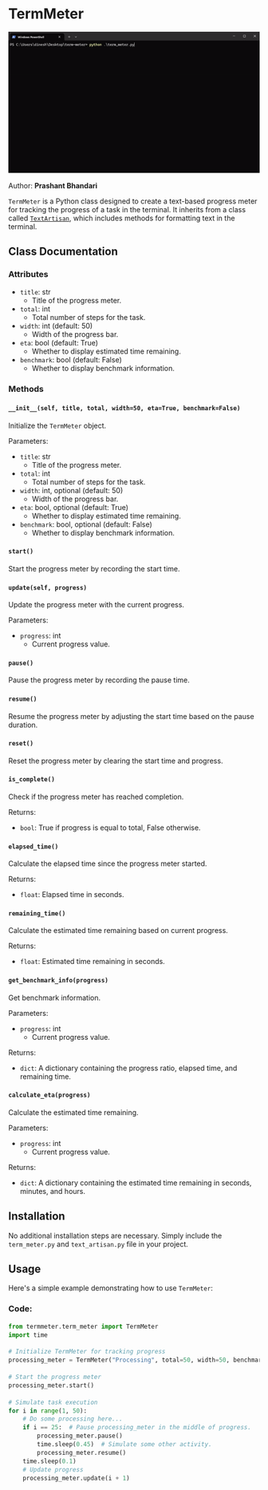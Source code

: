 # TermMeter

![TermMeter](image/term-meter.gif)

Author: **Prashant Bhandari**

`TermMeter` is a Python class designed to create a text-based progress meter for tracking the progress of a task in the terminal. It inherits from a class called [``TextArtisan``](https://github.com/prashantbhandari128/text-artisan), which includes methods for formatting text in the terminal.

## Class Documentation

### Attributes

- `title`: str
  - Title of the progress meter.
- `total`: int
  - Total number of steps for the task.
- `width`: int (default: 50)
  - Width of the progress bar.
- `eta`: bool (default: True)
  - Whether to display estimated time remaining.
- `benchmark`: bool (default: False)
  - Whether to display benchmark information.

### Methods

#### `__init__(self, title, total, width=50, eta=True, benchmark=False)`

Initialize the `TermMeter` object.

Parameters:
- `title`: str
  - Title of the progress meter.
- `total`: int
  - Total number of steps for the task.
- `width`: int, optional (default: 50)
  - Width of the progress bar.
- `eta`: bool, optional (default: True)
  - Whether to display estimated time remaining.
- `benchmark`: bool, optional (default: False)
  - Whether to display benchmark information.

#### `start()`

Start the progress meter by recording the start time.

#### `update(self, progress)`

Update the progress meter with the current progress.

Parameters:
- `progress`: int
  - Current progress value.

#### `pause()`

Pause the progress meter by recording the pause time.

#### `resume()`

Resume the progress meter by adjusting the start time based on the pause duration.

#### `reset()`

Reset the progress meter by clearing the start time and progress.

#### `is_complete()`

Check if the progress meter has reached completion.

Returns:
- `bool`: True if progress is equal to total, False otherwise.

#### `elapsed_time()`

Calculate the elapsed time since the progress meter started.

Returns:
- `float`: Elapsed time in seconds.

#### `remaining_time()`

Calculate the estimated time remaining based on current progress.

Returns:
- `float`: Estimated time remaining in seconds.

#### `get_benchmark_info(progress)`

Get benchmark information.

Parameters:
- `progress`: int
  - Current progress value.

Returns:
- `dict`: A dictionary containing the progress ratio, elapsed time, and remaining time.

#### `calculate_eta(progress)`

Calculate the estimated time remaining.

Parameters:
- `progress`: int
  - Current progress value.

Returns:
- `dict`: A dictionary containing the estimated time remaining in seconds, minutes, and hours.

## Installation

No additional installation steps are necessary. Simply include the ``term_meter.py`` and ``text_artisan.py`` file in your project.

## Usage

Here's a simple example demonstrating how to use `TermMeter`:

### Code:
```python
from termmeter.term_meter import TermMeter
import time

# Initialize TermMeter for tracking progress
processing_meter = TermMeter("Processing", total=50, width=50, benchmark=True)

# Start the progress meter
processing_meter.start()

# Simulate task execution
for i in range(1, 50):
    # Do some processing here...
    if i == 25:  # Pause processing_meter in the middle of progress.
        processing_meter.pause()
        time.sleep(0.45)  # Simulate some other activity.
        processing_meter.resume()
    time.sleep(0.1)
    # Update progress
    processing_meter.update(i + 1)
```